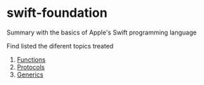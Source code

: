 # swift-foundation
Summary with the basics of Apple's Swift programming language

Find listed the diferent topics treated

1. [Functions](Functions.md)
2. [Protocols](Protocols.md)
3. [Generics](Generics.md)
